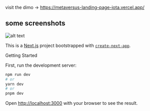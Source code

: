 visit the dimo -> https://metaversus-landing-page-iota.vercel.app/

## some screenshots
![alt text](https://metaversus-landing-page-iota.vercel.app/stamp.png)

This is a [Next.js](https://nextjs.org/) project bootstrapped with [`create-next-app`](https://github.com/vercel/next.js/tree/canary/packages/create-next-app).

 Getting Started

First, run the development server:

```bash
npm run dev
# or
yarn dev
# or
pnpm dev
```

Open [http://localhost:3000](http://localhost:3000) with your browser to see the result.


